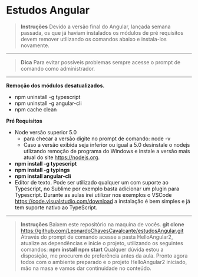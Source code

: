 # **Estudos Angular**


> **Instruções**
>   Devido a versão final do Angular, lançada semana passada, os que já haviam instalados os módulos de pré requisitos devem remover utilizando os comandos abaixo e instala-los novamente.


----------

> **Dica**
> Para evitar possíveis problemas sempre acesse o prompt de comando como administrador.

----------

 **Remoção dos módulos desatualizados.**

 - npm uninstall -g typescript
 - npm uninstall -g angular-cli
 - npm cache clean
 
  

**Pré Requisitos**

 - Node versão superior 5.0   
	 - para checar a versão digite no prompt de comando: node -v 
	 - Caso a versão exibida seja inferior ou igual a 5.0  desinstale o nodejs utlizando remoção de programa do Windows e instale a versão mais atual do site https://nodejs.org.
 - **npm install -g typescript**
 - **npm install -g typings**
 - **npm install angular-cli**
 - Editor de texto. Pode ser utilizado qualquer um com suporte ao Typescript, no Sublime por exemplo basta adicionar um plugin para Typescript.  Durante as aulas irei utilizar nos exemplos o VSCode https://code.visualstudio.com/download a instalação é bem simples e já tem suporte nativo ao TypeScript.


----------

>**Instruções**
>Baixem este repositório na maquina de vocês. 
> **git clone**
   https://github.com/LeonardoChavesCavalcante/estudosAngular.git
   Através do prompt de comando acesse a pasta HelloAngular2, atualize as dependências e inicie o projeto, utilizando os seguintes comandos:
   **npm install**
   **npm start**
   Qualquer dúvida estou a disposição, me procurem de preferência antes da aula.
 Pronto agora todos com o ambiente preparado e o projeto HelloAngular2 iniciado, mão na masa e vamos dar continuidade no conteúdo.

